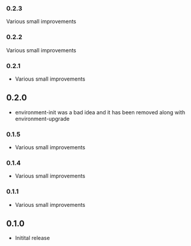 ### 0.2.3

Various small improvements

### 0.2.2

Various small improvements

### 0.2.1

* Various small improvements

## 0.2.0

* environment-init was a bad idea and it has been removed along with environment-upgrade


### 0.1.5

* Various small improvements

### 0.1.4

* Various small improvements

### 0.1.1

* Various small improvements

## 0.1.0

* Initital release
